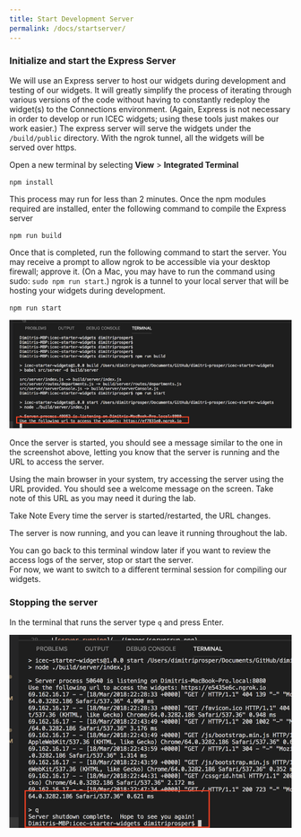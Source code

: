 ```yaml
---
title: Start Development Server
permalink: /docs/startserver/
---
```


### Initialize and start the Express Server

We will use an Express server to host our widgets during development and testing of our widgets.  It will greatly simplify the process of iterating through various versions of the code without having to constantly redeploy the widget(s) to the Connections environment.  (Again, Express is not necessary in order to develop or run ICEC widgets; using these tools just makes our work easier.) The express server will serve the widgets under the ```/build/public``` directory.   With the ngrok tunnel, all the widgets will be served over https. 

Open a new terminal by selecting **View** > **Integrated Terminal**

```
npm install
```

This process may run for less than 2 minutes. Once the npm modules required are installed, enter the following command to compile the Express server

```
npm run build
```

Once that is completed, run the following command to start the server. You may receive a prompt to allow ngrok to be accessible via your desktop firewall; approve it. (On a Mac, you may have to run the command using sudo: `sudo npm run start`.) ngrok is a tunnel to your local server that will be hosting your widgets during development.
```
npm run start
```

![server running](../images/serverrun.png)

Once the server is started, you should see a message similar to the one in the screenshot above, letting you know that the server is running and the URL to access the server.   

Using the main browser in your system, try accessing the server using the URL provided.  You should see a welcome message on the screen.  Take note of this URL as you may need it during the lab.

<p>
<span class="label label-warning">Take Note</span>
Every time the server is started/restarted, the URL changes.  
</p>

The server is now running, and you can leave it running throughout the lab.  

You can go back to this terminal window later if you want to review the access logs of the server, stop or start the server.  
For now, we want to switch to a different terminal session for compiling our widgets.  

### Stopping the server

In the terminal that runs the server type ```q``` and press Enter.

![stop server](../images/stopserver.png)


